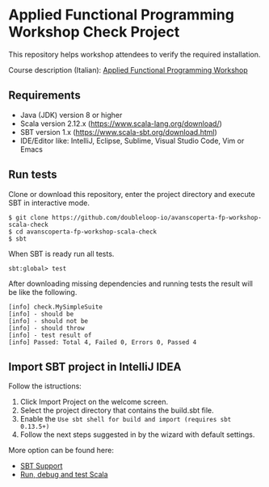 # Applied Functional Programming Workshop Check Project

This repository helps workshop attendees to verify the required installation.

Course description (Italian):
[Applied Functional Programming Workshop](https://www.avanscoperta.it/it/training/applied-functional-programming-workshop/)

## Requirements

- Java (JDK) version 8 or higher
- Scala version 2.12.x (https://www.scala-lang.org/download/)
- SBT version 1.x (https://www.scala-sbt.org/download.html)
- IDE/Editor like: IntelliJ, Eclipse, Sublime, Visual Studio Code, Vim or Emacs

## Run tests

Clone or download this repository, enter the project directory and execute SBT in interactive mode.

```
$ git clone https://github.com/doubleloop-io/avanscoperta-fp-workshop-scala-check
$ cd avanscoperta-fp-workshop-scala-check
$ sbt
```

When SBT is ready run all tests.

```
sbt:global> test
```

After downloading missing dependencies and running tests the result will be like the following.

```
[info] check.MySimpleSuite
[info] - should be
[info] - should not be
[info] - should throw
[info] - test result of
[info] Passed: Total 4, Failed 0, Errors 0, Passed 4
```

## Import SBT project in IntelliJ IDEA

Follow the istructions:

1. Click Import Project on the welcome screen.
2. Select the project directory that contains the build.sbt file.
3. Enable the `Use sbt shell for build and import (requires sbt 0.13.5+)`
4. Follow the next steps suggested in by the wizard with default settings.

More option can be found here:

- [SBT Support](https://www.jetbrains.com/help/idea/sbt-support.html)
- [Run, debug and test Scala](https://www.jetbrains.com/help/idea/run-debug-and-test-scala.html)
